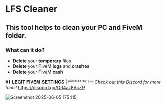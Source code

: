 # LFS Cleaner
## This tool helps to clean your PC and FiveM folder. 
### What can it do?
- **Delete** your **temporary** files
- **Delete** your FiveM **logs** and **crashes**
- **Delete** your FiveM **cash**

#𝟏 𝐋𝐄𝐆𝐈𝐓 𝐅𝐈𝐕𝐄𝐌 𝐒𝐄𝐓𝐓𝐈𝐍𝐆𝐒 | ᵖᵒʷᵉʳᵉᵈ ᵇʸ ᴸᴺⱽ
*Check out this Discord for more tools!*
https://discord.gg/QR4az8AcZP

![Screenshot 2025-06-05 175415](https://github.com/user-attachments/assets/c91598bd-828d-40aa-ae74-e9845dd461e1)
